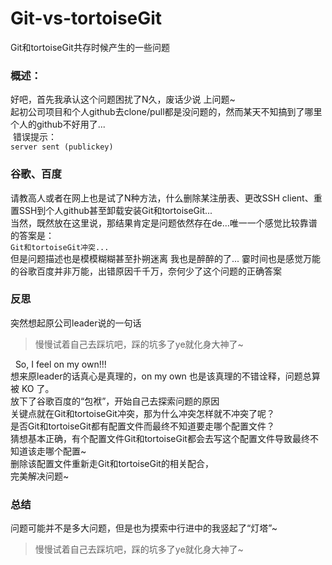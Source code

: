 # Git-vs-tortoiseGit
<p>
  Git和tortoiseGit共存时候产生的一些问题</br>
  <h3>概述：</h3>
  好吧，首先我承认这个问题困扰了N久，废话少说 上问题~</br>
  起初公司项目和个人github去clone/pull都是没问题的，然而某天不知搞到了哪里 个人的github不好用了...</br>
  错误提示： </br>
  <code>server sent (publickey)</code> 
  <h3>谷歌、百度</h3>
  请教高人或者在网上也是试了N种方法，什么删除某注册表、更改SSH client、重置SSH到个人github甚至卸载安装Git和tortoiseGit...</br>
  当然，既然放在这里说，那结果肯定是问题依然存在de...唯一一个感觉比较靠谱的答案是：
  </br>
  <code>Git和tortoiseGit冲突...</code> 
  </br>
  但是问题描述也是模模糊糊甚至扑朔迷离 我也是醉醉的了...
  霎时间也是感觉万能的谷歌百度并非万能，出错原因千千万，奈何少了这个问题的正确答案</br>
  <h3>反思</h3>
  突然想起原公司leader说的一句话<br>
  <blockquote>慢慢试着自己去踩坑吧，踩的坑多了ye就化身大神了~</blockquote>
  So, I feel on my own!!!<br>
  想来原leader的话真心是真理的，on my own 也是该真理的不错诠释，问题总算被 KO 了。<br>
  放下了谷歌百度的“包袱”，开始自己去探索问题的原因</br>
  关键点就在Git和tortoiseGit冲突，那为什么冲突怎样就不冲突了呢？</br>
   是否Git和tortoiseGit都有配置文件而最终不知道要走哪个配置文件？</br> 
  猜想基本正确，有个配置文件Git和tortoiseGit都会去写这个配置文件导致最终不知道该走哪个配置~</br>
  删除该配置文件重新走Git和tortoiseGit的相关配合，</br>
  完美解决问题~</br>
  <h3>总结</h3>
  问题可能并不是多大问题，但是也为摸索中行进中的我竖起了“灯塔”~
   
  <blockquote>慢慢试着自己去踩坑吧，踩的坑多了ye就化身大神了~</blockquote>

